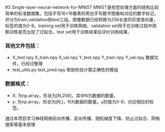 #3 Single-layer-neural-network-for-MNIST
MNIST是视觉处理方面的结构比较简单的标准数据集。包括手写16\*16像素的黑白手写数字图像和对应的数字标记，并分为train,validation和test三组。图像数据已经转换为256长度的灰度值向量，标签的值为0-9。training set用于训练网络，validation set用于在训练过程中观察训练是否出现了过拟合。test set用于训练结束后评价训练结果。

### 其他文件包括：
* X_test.npy X_train.npy X_val.npy Y_test.npy Y_train.npy Y_val.npy 数据文件，已经过整理
* test_utils.py test_pred.npy 帮助检验计算正确性的模组

### 数据格式：
* X: 为np.array，形状为\[N,256\]，其中N为数据的数量。
* y: 为np.array，形状为\[N,\]，N为数据的数量。y的值为0-9，对应相应的标签。

通过本项目学习神经网络前向传播、反向传播、随机梯度下降、防止过拟合、网格搜索等基本原理

